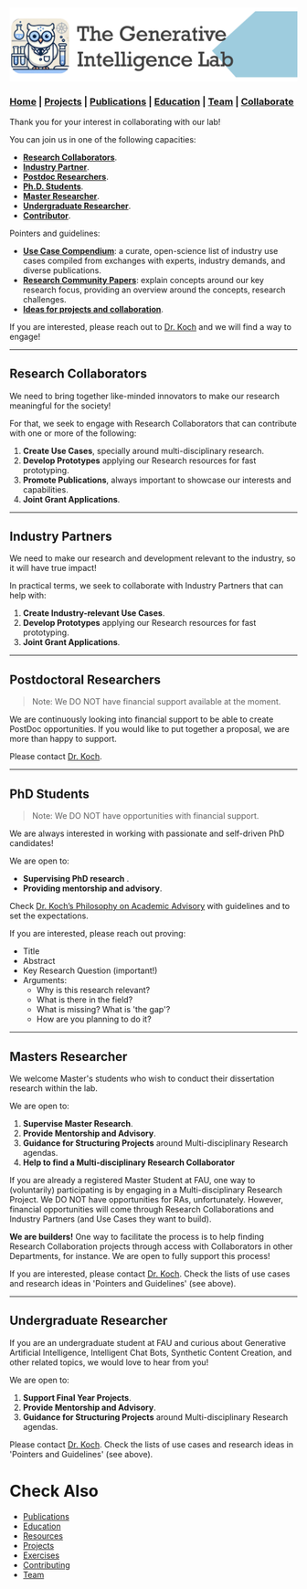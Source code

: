 ![GeniLab-banner](./images/genilab-banner.png)

### [Home](index.md) | [Projects](projects.md) | [Publications](knowledge.md) | [Education](knowledge.md#education) | [Team](people.md) | [Collaborate](collaborate.md)


Thank you for your interest in collaborating with our lab!

You can join us in one of the following capacities:

* [**Research Collaborators**](#research-collaborators).
* [**Industry Partner**](#industry-partner).
* [**Postdoc Researchers**](#postdoctoral-researchers).
* [**Ph.D. Students**](#phd-students).
* [**Master Researcher**](#master-researcher).
* [**Undergraduate Researcher**](#undergradute-researcher).
* [**Contributor**](contribute.md).


Pointers and guidelines:
* [**Use Case Compendium**](https://docs.google.com/spreadsheets/d/1Ge2chxRrBjILHkZthtzymqAbs3TkwrGiMMge23zC8jA/edit?usp=sharing): a curate, open-science list of industry use cases compiled from exchanges with experts, industry demands, and diverse publications.
* [**Research Community Papers**](https://medium.com/generative-intelligence-lab/community-papers-series-ebacc91b47ea): explain concepts around our key research focus, providing an overview around the concepts, research challenges.
* [**Ideas for projects and collaboration**](projects.md).

If you are interested, please reach out to [Dr. Koch](https://www.fau.edu/engineering/directory/faculty/koch/) and we will find a way to engage!


---

## Research Collaborators

We need to bring together like-minded innovators to make our research meaningful for the society!

For that, we seek to engage with Research Collaborators that can contribute with one or more of the following:

1. **Create Use Cases**, specially around multi-disciplinary research.
1. **Develop Prototypes** applying our Research resources for fast prototyping.
1. **Promote Publications**, always important to showcase our interests and capabilities.
1. **Joint Grant Applications**.
  
---

## Industry Partners

We need to make our research and development relevant to the industry, so it will have true impact!

In practical terms, we seek to collaborate with Industry Partners that can help with:

1. **Create Industry-relevant Use Cases**.
1. **Develop Prototypes** applying our Research resources for fast prototyping.
1. **Joint Grant Applications**.

---

## Postdoctoral Researchers

> Note: We DO NOT have financial support available at the moment.

We are continuously looking into financial support to be able to create PostDoc opportunities.
If you would like to put together a proposal, we are more than happy to support.

Please contact [Dr. Koch](https://www.fau.edu/engineering/directory/faculty/koch/).

---

## PhD Students

> Note: We DO NOT have opportunities with financial support. 

We are always interested in working with passionate and self-driven PhD candidates!

We are open to:
* **Supervising PhD research** .
* **Providing mentorship and advisory**.

Check [Dr. Koch’s Philosophy on Academic Advisory](http://www.fernandokoch.me/pages/advisory.html) with guidelines and to set the expectations.

If you are interested, please reach out proving:
* Title 
* Abstract
* Key Research Question (important!)
* Arguments: 
    * Why is this research relevant?
    * What is there in the field?
    * What is missing? What is 'the gap'?
    * How are you planning to do it?

---

## Masters Researcher


We welcome Master's students who wish to conduct their dissertation research within the lab. 

We are open to:
1. **Supervise Master Research**.
1. **Provide Mentorship and Advisory**.
1. **Guidance for Structuring Projects** around Multi-disciplinary Research agendas.
1. **Help to find a Multi-disciplinary Research Collaborator**


If you are already a registered Master Student at FAU, one way to (voluntarily) participating is by engaging in a Multi-disciplinary Research Project. We DO NOT have opportunities for RAs, unfortunately. However, financial opportunities will come through Research Collaborations and Industry Partners (and Use Cases they want to build).

**We are builders!**
One way to facilitate the process is to help finding Research Collaboration projects through access with Collaborators in other Departments, for instance. We are open to fully support this process!

If you are interested, please contact [Dr. Koch](https://www.fau.edu/engineering/directory/faculty/koch/). Check the lists of use cases and research ideas in 'Pointers and Guidelines' (see above).

---

## Undergraduate Researcher

If you are an undergraduate student at FAU and curious about Generative Artificial Intelligence, Intelligent Chat Bots, Synthetic Content Creation, and other related topics, we would love to hear from you! 

We are open to:
1. **Support Final Year Projects**.
1. **Provide Mentorship and Advisory**.
1. **Guidance for Structuring Projects** around Multi-disciplinary Research agendas.

Please contact [Dr. Koch](https://www.fau.edu/engineering/directory/faculty/koch/). Check the lists of use cases and research ideas in 'Pointers and Guidelines' (see above).



# Check Also

* [Publications](knowledge.md#publications)
* [Education](knowledge.md#education)
* [Resources](projects.md#resources)
* [Projects](projects.md)
* [Exercises](exercises.md)
* [Contributing](contribute.md)
* [Team](people.md)
 

